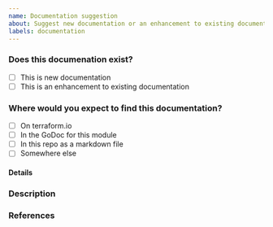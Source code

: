 ```yaml
---
name: Documentation suggestion
about: Suggest new documentation or an enhancement to existing documentation.
labels: documentation
---
```


### Does this documenation exist?

* [ ] This is new documentation
* [ ] This is an enhancement to existing documentation

### Where would you expect to find this documentation?

* [ ] On terraform.io
* [ ] In the GoDoc for this module
* [ ] In this repo as a markdown file
* [ ] Somewhere else

#### Details

<!---
Please supply as much information about where you'd expect to find this
documentation as possible. Specific functions or variables you would look for
the GoDoc, specific pages or sections of terraform.io, etc.
-->

### Description
<!---
Describe the documentation you were looking for or are proposing. What
questions would it answer? What would it help users do? Who is the intended
audience? What bugs, misunderstandings, or confusion would it prevent?
Specific, concrete examples help us understand the desired impact you're going
for.
-->

### References
<!--
Are there any other GitHub issues, whether open or closed, that are related to
the documentation you're suggesting? If so, please create a list below that
mentions each of them. For example:

- #6017
-->

